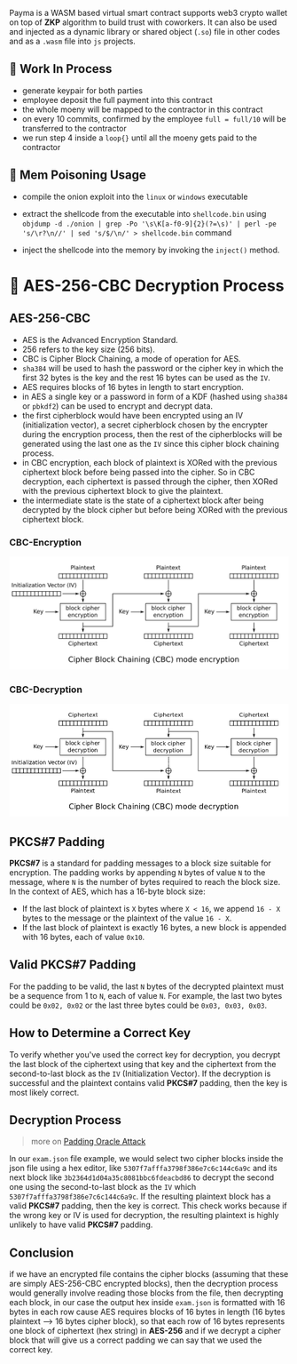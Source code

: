



Payma is a WASM based virtual smart contract supports web3 crypto wallet on top of **ZKP** algorithm to build trust with coworkers. It can also be used and injected as a dynamic library or shared object (`.so`) file in other codes and as a `.wasm` file into `js` projects.

## 🚧 Work In Process 

- generate keypair for both parties
- employee deposit the full payment into this contract 
- the whole moeny will be mapped to the contractor in this contract
- on every 10 commits, confirmed by the employee `full = full/10` will be transferred to the contractor
- we run step 4 inside a `loop{}` until all the moeny gets paid to the contractor

## 🐍 Mem Poisoning Usage

* compile the onion exploit into the `linux` or `windows` executable

* extract the shellcode from the executable into `shellcode.bin` using ```objdump -d ./onion | grep -Po '\s\K[a-f0-9]{2}(?=\s)' | perl -pe 's/\r?\n//' | sed 's/$/\n/' > shellcode.bin``` command

* inject the shellcode into the memory by invoking the `inject()` method.

# 🥃 AES-256-CBC Decryption Process

## AES-256-CBC
- AES is the Advanced Encryption Standard.
- 256 refers to the key size (256 bits).
- CBC is Cipher Block Chaining, a mode of operation for AES.
- `sha384` will be used to hash the password or the cipher key in which the first 32 bytes is the key and the rest 16 bytes can be used as the `IV`.
- AES requires blocks of 16 bytes in length to start encryption.
- in AES a single key or a password in form of a KDF (hashed using `sha384` or `pbkdf2`) can be used to encrypt and decrypt data.
- the first cipherblock would have been encrypted using an IV (initialization vector), a secret cipherblock chosen by the encrypter during the encryption process, then the rest of the cipherblocks will be generated using the last one as the `IV` since this cipher block chaining process.
- in CBC encryption, each block of plaintext is XORed with the previous ciphertext block before being passed into the cipher. So in CBC decryption, each ciphertext is passed through the cipher, then XORed with the previous ciphertext block to give the plaintext.
- the intermediate state is the state of a ciphertext block after being decrypted by the block cipher but before being XORed with the previous ciphertext block.

### CBC-Encryption

<p align="center">
    <img src="https://github.com/wildonion/payma/blob/main/src/cry/CBC_encryption.svg">
</p>

### CBC-Decryption

<p align="center">
    <img src="https://github.com/wildonion/payma/blob/main/src/cry/CBC_decryption.png">
</p>

## PKCS#7 Padding
**PKCS#7** is a standard for padding messages to a block size suitable for encryption. The padding works by appending
`N` bytes of value `N` to the message, where `N` is the number of bytes required to reach the block size. In the context of AES, which has a 16-byte block size:
- If the last block of plaintext is `X` bytes where `X < 16`, we append `16 - X` bytes to the message or the plaintext of the value `16 - X`.
- If the last block of plaintext is exactly 16 bytes, a new block is appended with 16 bytes, each of value `0x10`.

## Valid PKCS#7 Padding
For the padding to be valid, the last `N` bytes of the decrypted plaintext must be a sequence from 1 to `N`, each of value `N`. For example, the last two bytes could be `0x02, 0x02` or the last three bytes could be `0x03, 0x03, 0x03`.

## How to Determine a Correct Key
To verify whether you've used the correct key for decryption, you decrypt the last block of the ciphertext using that key and the ciphertext from the second-to-last block as the `IV` (Initialization Vector). If the decryption is successful and the plaintext contains valid **PKCS#7** padding, then the key is most likely correct.

## Decryption Process 

> more on [Padding Oracle Attack](https://robertheaton.com/2013/07/29/padding-oracle-attack/)

In our `exam.json` file example, we would select two cipher blocks inside the json file using a hex editor, like `5307f7afffa3798f386e7c6c144c6a9c` and its next block like `3b2364d1d04a35c8081bbc6fdeacbd86` to decrypt the second one using the second-to-last block as the `IV` which `5307f7afffa3798f386e7c6c144c6a9c`. If the resulting plaintext block has a valid **PKCS#7** padding, then the key is correct. This check works because if the wrong key or IV is used for decryption, the resulting plaintext is highly unlikely to have valid **PKCS#7** padding.

## Conclusion

if we have an encrypted file contains the cipher blocks (assuming that these are simply AES-256-CBC encrypted blocks), then the decryption process would generally involve reading those blocks from the file, then decrypting each block, in our case the output hex inside `exam.json` is formatted with 16 bytes in each row cause AES requires blocks of 16 bytes in length (16 bytes plaintext --> 16 bytes cipher block), so that each row of 16 bytes represents one block of ciphertext (hex string) in **AES-256** and if we decrypt a cipher block that will give us a correct padding we can say that we used the correct key.
